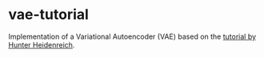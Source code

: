 # vae-tutorial
Implementation of a Variational Autoencoder (VAE) based on the [tutorial by Hunter Heidenreich](https_hunterheidenreich.com/?url=https%3A%2F%2Fhunterheidenreich.com%2Fposts%2Fmodern-variational-autoencoder-in-pytorch%2F).

